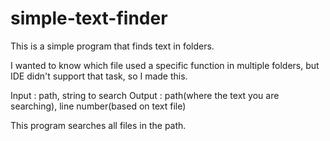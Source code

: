 # simple-text-finder

This is a simple program that finds text in folders.

I wanted to know which file used a specific function in multiple folders, but IDE didn't support that task, so I made this.

Input : path, string to search
Output : path(where the text you are searching), line number(based on text file)

This program searches all files in the path.
